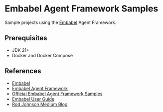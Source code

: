 # Embabel Agent Framework Samples
Sample projects using the [Embabel](https://github.com/embabel) Agent Framework.

## Prerequisites
* JDK 21+
* Docker and Docker Compose

## References
* [Embabel](https://github.com/embabel)
* [Embabel Agent Framework](https://github.com/embabel/embabel-agent)
* [Official Embabel Agent Framework Samples](https://github.com/embabel/embabel-agent-examples)
* [Embabel User Guide](https://docs.embabel.com/embabel-agent/guide/0.1.2-SNAPSHOT/)
* [Rod Johnson Medium Blog](https://medium.com/@springrod)
